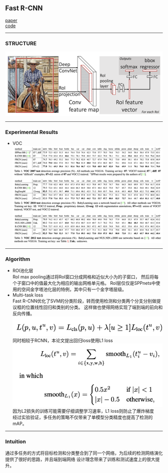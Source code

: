 ## Fast R-CNN
[paper](http://arxiv.org/pdf/1504.08083v2.pdf)  
[code](https://github.com/rbgirshick/fast-rcnn)  

---
### STRUCTURE
![](src/Structure_0.png)

---
### Experimental Results
* VOC  
![](src/ER_0.png)

---
### Algorithm
* ROI池化层  
RoI max pooling通过将RoI窗口分成网格和近似大小为的子窗口，
然后将每个子窗口中的值最大化为相应的输出网格单元格。
RoI层仅仅是SPPnets中使用的空间金字塔池化层的特例，其中只有一个金字塔层级。  
* Multi-task loss  
Fast R-CNN优化了SVM的分类阶段，转而使用检测和分类两个分支分别做提议框的位置线性回归和类别的分类。
这样做也使得网络实现了端到端的前向和反向传播。  
![](src/Oth_0.png)  
同时相较于RCNN，本论文提出回归loss使用L1 loss  
![](src/Oth_1.png)  
因为L2损失的训练可能需要仔细调整学习速率，L1 loss则防止了爆炸梯度  
经过实验验证，多任务的策略不仅带来了单模型分类精度也提高了检测的mAP。

---
### Intuition
通过多任务的方式将目标检测和分类整合到了同一个网络，为后续的检测网络演化提供了很好的思路，并且端到端网络
设计理念带来了训练和测试速度上的很大提升。